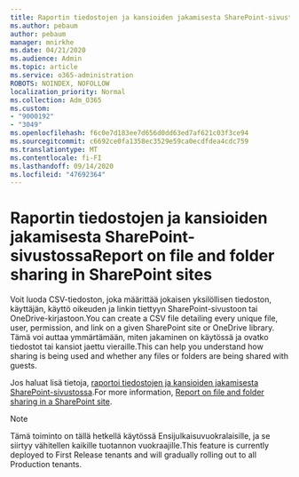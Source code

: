 ```yaml
---
title: Raportin tiedostojen ja kansioiden jakamisesta SharePoint-sivustossa
ms.author: pebaum
author: pebaum
manager: mnirkhe
ms.date: 04/21/2020
ms.audience: Admin
ms.topic: article
ms.service: o365-administration
ROBOTS: NOINDEX, NOFOLLOW
localization_priority: Normal
ms.collection: Adm_O365
ms.custom:
- "9000192"
- "3049"
ms.openlocfilehash: f6c0e7d183ee7d656d0dd63ed7af621c03f3ce94
ms.sourcegitcommit: c6692ce0fa1358ec3529e59ca0ecdfdea4cdc759
ms.translationtype: MT
ms.contentlocale: fi-FI
ms.lasthandoff: 09/14/2020
ms.locfileid: "47692364"
---
```

# <a name="report-on-file-and-folder-sharing-in-sharepoint-sites"></a><span data-ttu-id="0e873-102">Raportin tiedostojen ja kansioiden jakamisesta SharePoint-sivustossa</span><span class="sxs-lookup"><span data-stu-id="0e873-102">Report on file and folder sharing in SharePoint sites</span></span>

<span data-ttu-id="0e873-103">Voit luoda CSV-tiedoston, joka määrittää jokaisen yksilöllisen tiedoston, käyttäjän, käyttö oikeuden ja linkin tiettyyn SharePoint-sivustoon tai OneDrive-kirjastoon.</span><span class="sxs-lookup"><span data-stu-id="0e873-103">You can create a CSV file detailing every unique file, user, permission, and link on a given SharePoint site or OneDrive library.</span></span> <span data-ttu-id="0e873-104">Tämä voi auttaa ymmärtämään, miten jakaminen on käytössä ja ovatko tiedostot tai kansiot jaettu vieraille.</span><span class="sxs-lookup"><span data-stu-id="0e873-104">This can help you understand how sharing is being used and whether any files or folders are being shared with guests.</span></span>

<span data-ttu-id="0e873-105">Jos haluat lisä tietoja, [raportoi tiedostojen ja kansioiden jakamisesta SharePoint-sivustossa](https://docs.microsoft.com/sharepoint/sharing-reports).</span><span class="sxs-lookup"><span data-stu-id="0e873-105">For more information, [Report on file and folder sharing in a SharePoint site](https://docs.microsoft.com/sharepoint/sharing-reports).</span></span>

> [!NOTE]
> <span data-ttu-id="0e873-106">Tämä toiminto on tällä hetkellä käytössä Ensijulkaisuvuokralaisille, ja se siirtyy vähitellen kaikille tuotannon vuokraajille.</span><span class="sxs-lookup"><span data-stu-id="0e873-106">This feature is currently deployed to First Release tenants and will gradually rolling out to all Production tenants.</span></span>
